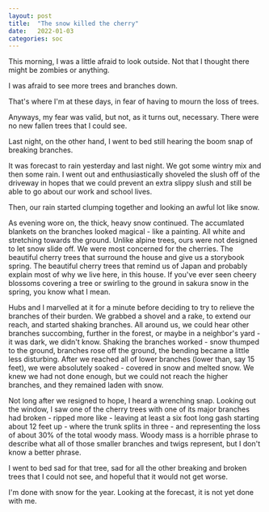 ```yaml
---
layout: post
title:  "The snow killed the cherry"
date:   2022-01-03
categories: soc
---
```


This morning, I was a little afraid to look outside. Not that I thought there might be zombies or anything. 

I was afraid to see more trees and branches down. 

That's where I'm at these days, in fear of having to mourn the loss of trees. 

Anyways, my fear was valid, but not, as it turns out, necessary. There were no new fallen trees that I could see.

Last night, on the other hand, I went to bed still hearing the boom snap of breaking branches. 

It was forecast to rain yesterday and last night. We got some wintry mix and then some rain. I went out and enthusiastically shoveled the slush off of the driveway in hopes that we could prevent an extra slippy slush and still be able to go about our work and school lives. 

Then, our rain started clumping together and looking an awful lot like snow. 

As evening wore on, the thick, heavy snow continued. The accumlated blankets on the branches looked magical - like a painting. All white and stretching towards the ground. Unlike alpine trees, ours were not designed to let snow slide off. We were most concerned for the cherries. The beautiful cherry trees that surround the house and give us a storybook spring. The beautiful cherry trees that remind us of Japan and probably explain most of why we live here, in this house. If you've ever seen cheery blossoms covering a tree or swirling to the ground in sakura snow in the spring, you know what I mean.

Hubs and I marvelled at it for a minute before deciding to try to relieve the branches of their burden. We grabbed a shovel and a rake, to extend our reach, and started shaking branches. All around us, we could hear other branches succombing, further in the forest, or maybe in a neighbor's yard - it was dark, we didn't know. Shaking the branches worked - snow thumped to the ground, branches rose off the ground, the bending became a little less disturbing. After we reached all of lower branches (lower than, say 15 feet), we were absolutely soaked - covered in snow and melted snow. We knew we had not done enough, but we could not reach the higher branches, and they remained laden with snow.

Not long after we resigned to hope, I heard a wrenching snap. Looking out the window, I saw one of the cherry trees with one of its major branches had broken - ripped more like - leaving at least a six foot long gash starting about 12 feet up - where the trunk splits in three - and representing the loss of about 30% of the total woody mass. Woody mass is a horrible phrase to describe what all of those smaller branches and twigs represent, but I don't know a better phrase. 

I went to bed sad for that tree, sad for all the other breaking and broken trees that I could not see, and hopeful that it would not get worse. 

I'm done with snow for the year. Looking at the forecast, it is not yet done with me.